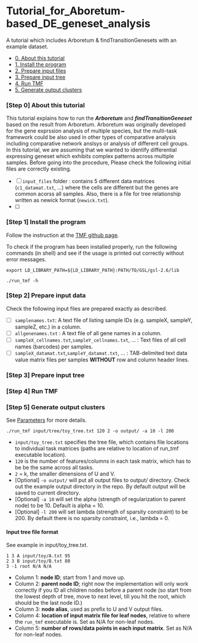 # Tutorial_for_Aboretum-based_DE_geneset_analysis
A tutorial which includes Arboretum &amp; findTransitionGenesets with an example dataset.

- [0. About this tutorial](#step-0-about-this-tutorial)
- [1. Install the program](#step-1-install-the-program)
- [2. Prepare input files](#step-2-prepare-input-data)
- [3. Prepare input tree](#step-3-prepare-input-tree)
- [4. Run TMF](#step-4-run-tmf)
- [5. Generate output clusters](#step-5-generate-output-clusters)

### \[Step 0\] About this tutorial

This tutorial explains how to run the ***Arboretum*** and ***findTransitionGeneset*** based on the result from Arboretum. Arboretum was originally developed for the gene exprssion analysis of multiple species, but the multi-task framework could be also used in other types of comparative analysis including comparative network anslsys or analysis of different cell groups.<br>
In this tutorial, we are assuming that we wanted to identify differential expressing geneset which exhibits complex patterns across multiple samples. Before going into the procedure, Please check the following initial files are correctly existing.

- [ ] `input_files` folder : contains 5 different data matrices (`c1_datamat.txt`, ...) where the cells are different but the genes are common acorss all samples. Also, there is a file for tree relationship written as newick format (`newick.txt`).
- [ ] 


### \[Step 1\] Install the program

Follow the instruction at the [TMF github page](https://github.com/Roy-lab/tmf).

To check if the program has been installed properly, run the following commands (in shell) and see if the usage is printed out correctly without error messages.
```
export LD_LIBRARY_PATH=${LD_LIBRARY_PATH}:PATH/TO/GSL/gsl-2.6/lib

./run_tmf -h
```


### \[Step 2\] Prepare input data

Check the following input files are prepared exactly as described.
- [ ] `samplenames.txt`: A text file of listing sample IDs (e.g. sampleX, sampleY, sampleZ, etc.) in a column.
- [ ] `allgenenames.txt` : A text file of all gene names in a column.
- [ ] `sampleX_cellnames.txt`,`sampleY_cellnames.txt`, ... : Text files of all cell names (barcodes) per samples.
- [ ] `sampleX_datamat.txt`,`sampleY_datamat.txt`, ... : TAB-delimited text data value matrix files per samples **WITHOUT** row and column header lines.

### \[Step 3\] Prepare input tree


### \[Step 4\] Run TMF


### \[Step 5\] Generate output clusters


See [Parameters](#parameters) for more details.
```
./run_tmf input/tree/toy_tree.txt 120 2 -o output/ -a 10 -l 200
```
- `input/toy_tree.txt` specifies the tree file, which contains file locations to individual task matrices (paths are relative to location of run_tmf executable location). 
- `120` is the number of features/columns in each task matrix, which has to be be the same across all tasks. 
- `2` = k, the smaller dimensions of U and V. 
-	[Optional] `-o output/` will put all output files to output/ directory. Check out the example output directory in the repo. By default output will be saved to current directory.
-	[Optional] `-a 10` will set the alpha (strength of regularization to parent node) to be 10. Default is alpha = 10.
- [Optional] `-l 200` will set lambda (strength of sparsity constraint) to be 200. By default there is no sparsity constraint, i.e., lambda = 0.

#### Input tree file format
See example in input/toy_tree.txt.
```
1 3 A input/toy/A.txt 95
2 3 B input/toy/B.txt 80
3 -1 root N/A N/A
```
- Column 1: **node ID**; start from 1 and move up.
- Column 2: **parent node ID**; right now the implementation will only work correctly if you ID all children nodes before a parent node (so start from the lowest depth of tree, move to next level, till you hit the root, which should be the last node ID.)
- Column 3: **node alias**, used as prefix to U and V output files.
- Column 4: **location of input matrix file for leaf nodes**, relative to where the `run_tmf` executable is. Set as N/A for non-leaf nodes.
- Column 5: **number of rows/data points in each input matrix**. Set as N/A for non-leaf nodes.

